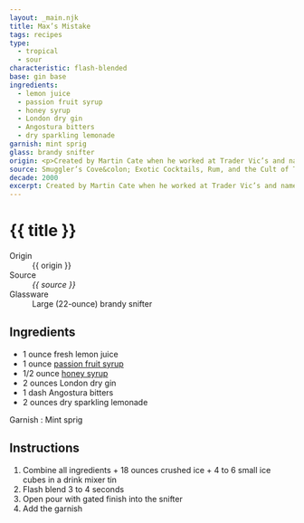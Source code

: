 ```yaml
---
layout: _main.njk
title: Max’s Mistake
tags: recipes
type:
  - tropical
  - sour
characteristic: flash-blended
base: gin base
ingredients:
  - lemon juice
  - passion fruit syrup
  - honey syrup
  - London dry gin
  - Angostura bitters
  - dry sparkling lemonade
garnish: mint sprig
glass: brandy snifter
origin: <p>Created by Martin Cate when he worked at Trader Vic’s and named in honor of Tiki-Ti’s <a href="/recipes/rays-mistake/">Ray’s mistake</a>. The drink was the result of Cate accidentally combining two other drinks.</p><p><q>Max</q> is Cate’s mother's nickname for her son.</p>
source: Smuggler’s Cove&colon; Exotic Cocktails, Rum, and the Cult of Tiki
decade: 2000
excerpt: Created by Martin Cate when he worked at Trader Vic’s and named in honor of Tiki-Ti’s Ray’s mistake.
---
```


<!-- markdownlint-disable MD025 -->
# {{ title }}
<!-- markdownlint-disable MD025 -->

<dl>
  <dt>Origin</dt>
  <dd>
    <stack-l>{{ origin }}</stack-l>
  </dd>
  <dt>Source</dt>
  <dd><cite>{{ source }}</cite></dd>
  <dt>Glassware</dt>
  <dd>Large (22-ounce) brandy snifter</dd>
</dl>

## Ingredients

* 1 ounce fresh lemon juice
* 1 ounce [passion fruit syrup](/mixes/passion-fruit-syrup)
* 1/2 ounce [honey syrup](/mixes/honey-syrup/)
* 2 ounces London dry gin
* 1 dash Angostura bitters
* 2 ounces dry sparkling lemonade

Garnish
  : Mint sprig

## Instructions

1. Combine all ingredients + 18 ounces crushed ice + 4 to 6 small ice cubes in a drink mixer tin
2. Flash blend 3 to 4 seconds
3. Open pour with gated finish into the snifter
4. Add the garnish
